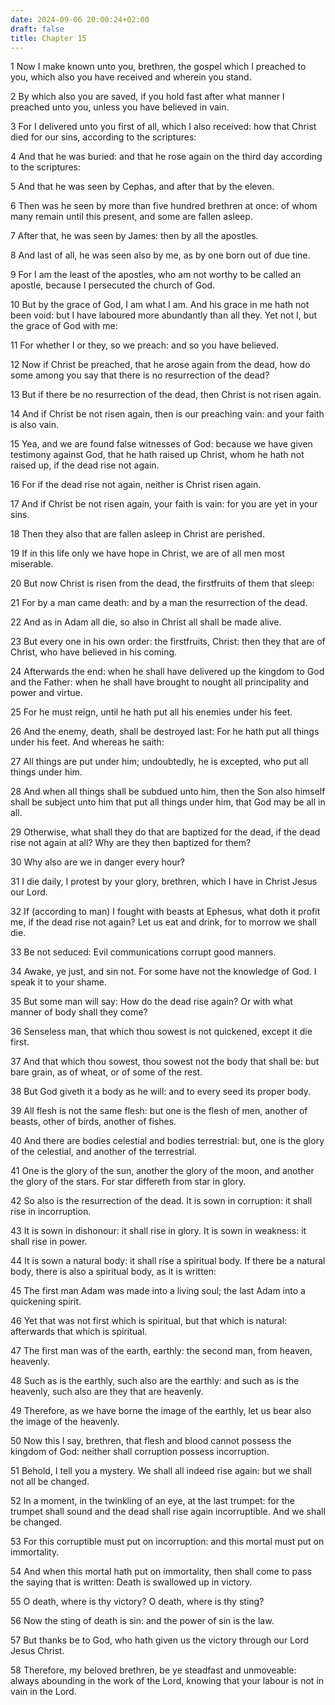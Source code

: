 ```yaml
---
date: 2024-09-06 20:00:24+02:00
draft: false
title: Chapter 15
---
```




1 Now I make known unto you, brethren, the gospel which I preached to you, which also you have received and wherein you stand.

2 By which also you are saved, if you hold fast after what manner I preached unto you, unless you have believed in vain.

3 For I delivered unto you first of all, which I also received: how that Christ died for our sins, according to the scriptures:

4 And that he was buried: and that he rose again on the third day according to the scriptures:

5 And that he was seen by Cephas, and after that by the eleven.

6 Then was he seen by more than five hundred brethren at once: of whom many remain until this present, and some are fallen asleep.

7 After that, he was seen by James: then by all the apostles.

8 And last of all, he was seen also by me, as by one born out of due tine.

9 For I am the least of the apostles, who am not worthy to be called an apostle, because I persecuted the church of God.

10 But by the grace of God, I am what I am. And his grace in me hath not been void: but I have laboured more abundantly than all they. Yet not I, but the grace of God with me:

11 For whether I or they, so we preach: and so you have believed.

12 Now if Christ be preached, that he arose again from the dead, how do some among you say that there is no resurrection of the dead?

13 But if there be no resurrection of the dead, then Christ is not risen again.

14 And if Christ be not risen again, then is our preaching vain: and your faith is also vain.

15 Yea, and we are found false witnesses of God: because we have given testimony against God, that he hath raised up Christ, whom he hath not raised up, if the dead rise not again.

16 For if the dead rise not again, neither is Christ risen again.

17 And if Christ be not risen again, your faith is vain: for you are yet in your sins.

18 Then they also that are fallen asleep in Christ are perished.

19 If in this life only we have hope in Christ, we are of all men most miserable.

20 But now Christ is risen from the dead, the firstfruits of them that sleep:

21 For by a man came death: and by a man the resurrection of the dead.

22 And as in Adam all die, so also in Christ all shall be made alive.

23 But every one in his own order: the firstfruits, Christ: then they that are of Christ, who have believed in his coming.

24 Afterwards the end: when he shall have delivered up the kingdom to God and the Father: when he shall have brought to nought all principality and power and virtue.

25 For he must reign, until he hath put all his enemies under his feet.

26 And the enemy, death, shall be destroyed last: For he hath put all things under his feet. And whereas he saith:

27 All things are put under him; undoubtedly, he is excepted, who put all things under him.

28 And when all things shall be subdued unto him, then the Son also himself shall be subject unto him that put all things under him, that God may be all in all.

29 Otherwise, what shall they do that are baptized for the dead, if the dead rise not again at all? Why are they then baptized for them?

30 Why also are we in danger every hour?

31 I die daily, I protest by your glory, brethren, which I have in Christ Jesus our Lord.

32 If (according to man) I fought with beasts at Ephesus, what doth it profit me, if the dead rise not again? Let us eat and drink, for to morrow we shall die.

33 Be not seduced: Evil communications corrupt good manners.

34 Awake, ye just, and sin not. For some have not the knowledge of God. I speak it to your shame.

35 But some man will say: How do the dead rise again? Or with what manner of body shall they come?

36 Senseless man, that which thou sowest is not quickened, except it die first.

37 And that which thou sowest, thou sowest not the body that shall be: but bare grain, as of wheat, or of some of the rest.

38 But God giveth it a body as he will: and to every seed its proper body.

39 All flesh is not the same flesh: but one is the flesh of men, another of beasts, other of birds, another of fishes.

40 And there are bodies celestial and bodies terrestrial: but, one is the glory of the celestial, and another of the terrestrial.

41 One is the glory of the sun, another the glory of the moon, and another the glory of the stars. For star differeth from star in glory.

42 So also is the resurrection of the dead. It is sown in corruption: it shall rise in incorruption.

43 It is sown in dishonour: it shall rise in glory. It is sown in weakness: it shall rise in power.

44 It is sown a natural body: it shall rise a spiritual body. If there be a natural body, there is also a spiritual body, as it is written:

45 The first man Adam was made into a living soul; the last Adam into a quickening spirit.

46 Yet that was not first which is spiritual, but that which is natural: afterwards that which is spiritual.

47 The first man was of the earth, earthly: the second man, from heaven, heavenly.

48 Such as is the earthly, such also are the earthly: and such as is the heavenly, such also are they that are heavenly.

49 Therefore, as we have borne the image of the earthly, let us bear also the image of the heavenly.

50 Now this I say, brethren, that flesh and blood cannot possess the kingdom of God: neither shall corruption possess incorruption.

51 Behold, I tell you a mystery. We shall all indeed rise again: but we shall not all be changed.

52 In a moment, in the twinkling of an eye, at the last trumpet: for the trumpet shall sound and the dead shall rise again incorruptible. And we shall be changed.

53 For this corruptible must put on incorruption: and this mortal must put on immortality.

54 And when this mortal hath put on immortality, then shall come to pass the saying that is written: Death is swallowed up in victory.

55 O death, where is thy victory? O death, where is thy sting?

56 Now the sting of death is sin: and the power of sin is the law.

57 But thanks be to God, who hath given us the victory through our Lord Jesus Christ.

58 Therefore, my beloved brethren, be ye steadfast and unmoveable: always abounding in the work of the Lord, knowing that your labour is not in vain in the Lord.

